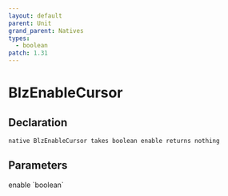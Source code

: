 ```yaml
---
layout: default
parent: Unit
grand_parent: Natives
types:
  - boolean
patch: 1.31
---
```


# BlzEnableCursor

## Declaration

```
native BlzEnableCursor takes boolean enable returns nothing
```

## Parameters
<dl>
  <dt>enable `boolean`</dt>
  <dd></dd>
</dl>